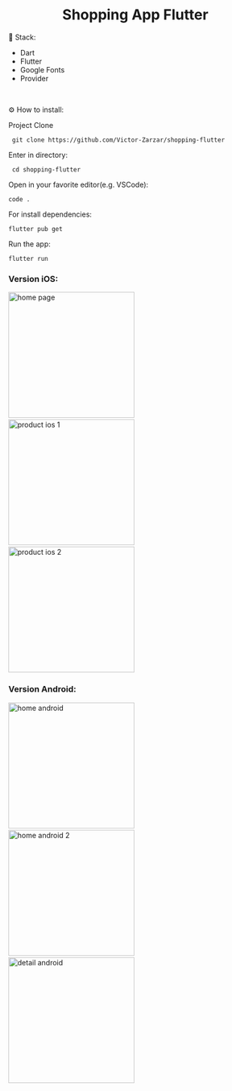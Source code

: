 <h1 align="center" id="header">
 Shopping App Flutter
</h1>

🤖 Stack:

- Dart
- Flutter
- Google Fonts
- Provider

<br />

⚙️ How to install:

Project Clone

     git clone https://github.com/Victor-Zarzar/shopping-flutter

Enter in directory:

     cd shopping-flutter

Open in your favorite editor(e.g. VSCode):

    code .

For install dependencies:

    flutter pub get

Run the app:
   
    flutter run


### Version iOS:

<img src="lib/assets/homepageios.png" alt="home page" width="250"> &nbsp; &nbsp; &nbsp; <img src="lib/assets/productios1.png" alt="product ios 1" width="250"> &nbsp; &nbsp; &nbsp; <img src="lib/assets/productios2.png" alt="product ios 2" width="250">

### Version Android:

<img src="lib/assets/homepageandroid.png" alt="home android" width="250"> &nbsp; &nbsp; &nbsp; <img src="lib/assets/productandroid1.png" alt="home android 2" width="250"> &nbsp; &nbsp; &nbsp; <img src="lib/assets/productandroid2.png" alt="detail android" width="250">
